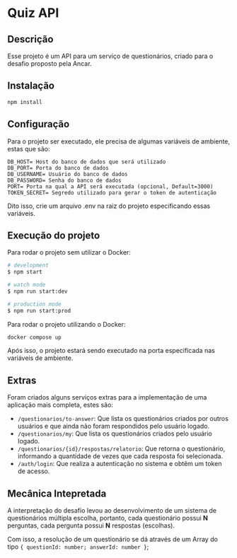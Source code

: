 # Quiz API

## Descrição

Esse projeto é um API para um serviço de questionários, criado para o desafio proposto pela Ancar.

## Instalação

```bash
npm install
```

## Configuração

Para o projeto ser executado, ele precisa de algumas variáveis de ambiente, estas que são:

```.env
DB_HOST= Host do banco de dados que será utilizado
DB_PORT= Porta do banco de dados
DB_USERNAME= Usuário do banco de dados
DB_PASSWORD= Senha do banco de dados
PORT= Porta na qual a API será executada (opcional, Default=3000)
TOKEN_SECRET= Segredo utilizado para gerar o token de autenticação
```

Dito isso, crie um arquivo .env na raiz do projeto especificando essas variáveis.

## Execução do projeto

Para rodar o projeto sem utilizar o Docker:

```bash
# development
$ npm start

# watch mode
$ npm run start:dev

# production mode
$ npm run start:prod
```

Para rodar o projeto utilizando o Docker:

```bash
docker compose up
```

Após isso, o projeto estará sendo executado na porta especificada nas variáveis de ambiente.

## Extras

Foram criados alguns serviços extras para a implementação de uma aplicação mais completa, estes são:

* `/questionarios/to-answer`: Que lista os questionários criados por outros usuários e que ainda não foram respondidos pelo usuário logado.
* `/questionarios/my`: Que lista os questionários criados pelo usuário logado.
* `/questionarios/{id}/respostas/relatorio`: Que retorna o questionário, informando a quantidade de vezes que cada resposta foi selecionada.
* `/auth/login`: Que realiza a autenticação no sistema e obtêm um token de acesso.

## Mecânica Intepretada

A interpretação do desafio levou ao desenvolvimento de um sistema de questionários múltipla escolha, portanto, cada questionário possui **N** perguntas, cada pergunta possui **N** respostas (escolhas).

Com isso, a resolução de um questionário se dá através de um Array do tipo `{ questionId: number; answerId: number }`;
